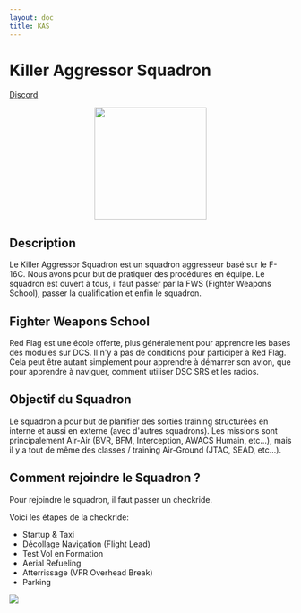```yaml
---
layout: doc
title: KAS
---
```


# Killer Aggressor Squadron

[Discord](https://discord.gg/ADseKTyZzN)

<img src="commus_img\kas.png" width="200" style="display: block;margin-left:auto; margin-right: auto;">

## Description

Le Killer Aggressor Squadron est un squadron aggresseur basé sur le F-16C. Nous avons pour but de pratiquer des procédures en équipe. Le squadron est ouvert à tous, il faut passer par la FWS (Fighter Weapons School), passer la qualification et enfin le squadron.

## Fighter Weapons School

Red Flag est une école offerte, plus généralement pour apprendre les bases des modules sur DCS. Il n'y a pas de conditions pour participer à Red Flag.
Cela peut être autant simplement pour apprendre à démarrer son avion, que pour apprendre à naviguer, comment utiliser DSC SRS et les radios.

## Objectif du Squadron
Le squadron a pour but de planifier des sorties training structurées en interne et aussi en externe (avec d'autres squadrons). 
Les missions sont principalement Air-Air (BVR, BFM, Interception, AWACS Humain, etc...), mais il y a tout de même des classes / training Air-Ground (JTAC, SEAD, etc...).

## Comment rejoindre le Squadron ?

Pour rejoindre le squadron, il faut passer un checkride.

Voici les étapes de la checkride:
- Startup & Taxi
- Décollage Navigation (Flight Lead)
- Test Vol en Formation
- Aerial Refueling
- Atterrissage (VFR Overhead Break)
- Parking

<img src="commus_img\kas\background.png">